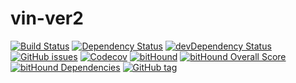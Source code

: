 # vin-ver2

[![Build Status](https://img.shields.io/travis/mrnz/vin-ver2.svg?maxAge=3600&style=flat-square)](https://travis-ci.org/mrnz/vin-ver2) [![Dependency Status](https://img.shields.io/david/mrnz/vin-ver2.svg?maxAge=3600&style=flat-square)](https://david-dm.org/mrnz/vin-ver2) [![devDependency Status](https://img.shields.io/david/dev/mrnz/vin-ver2.svg?maxAge=3600&style=flat-square)](https://david-dm.org/mrnz/vin-ver2#info=devDependencies) [![GitHub issues](https://img.shields.io/github/issues/mrnz/vin-ver2.svg?maxAge=3600&style=flat-square)](https://github.com/mrnz/vin-ver2/issues) [![Codecov](https://img.shields.io/codecov/c/github/mrnz/vin-ver2.svg?maxAge=3600&style=flat-square)](https://codecov.io/gh/mrnz/vin-ver2) 
[![bitHound](https://img.shields.io/bithound/code/github/mrnz/vin-ver2.svg?maxAge=60&style=flat-square)]()
[![bitHound Overall Score](https://www.bithound.io/github/mrnz/vin-ver2/badges/score.svg)](https://www.bithound.io/github/mrnz/vin-ver2)
[![bitHound Dependencies](https://www.bithound.io/github/mrnz/vin-ver2/badges/dependencies.svg)](https://www.bithound.io/github/mrnz/vin-ver2/master/dependencies/npm)
[![GitHub tag](https://img.shields.io/github/tag/mrnz/vin-ver2.svg?label=version&maxAge=60&style=flat-square)](https://github.com/mrnz/vin-ver2/releases) 






